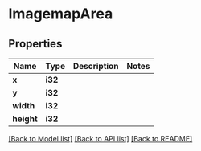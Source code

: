# ImagemapArea

## Properties

Name | Type | Description | Notes
------------ | ------------- | ------------- | -------------
**x** | **i32** |  | 
**y** | **i32** |  | 
**width** | **i32** |  | 
**height** | **i32** |  | 

[[Back to Model list]](../README.md#documentation-for-models) [[Back to API list]](../README.md#documentation-for-api-endpoints) [[Back to README]](../README.md)


